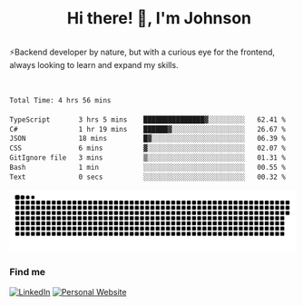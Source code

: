 <div id="user-content-toc">
  <ul align="center">
    <summary><h1 style="display: inline-block">Hi there! 👋, I'm Johnson</h1></summary>
  </ul>
</div>

⚡Backend developer by nature, but with a curious eye for the frontend, always looking to learn and expand my skills.

<br>


<!--START_SECTION:waka-->

```txt
Total Time: 4 hrs 56 mins

TypeScript       3 hrs 5 mins    ███████████████▓░░░░░░░░░   62.41 %
C#               1 hr 19 mins    ██████▓░░░░░░░░░░░░░░░░░░   26.67 %
JSON             18 mins         █▓░░░░░░░░░░░░░░░░░░░░░░░   06.39 %
CSS              6 mins          ▓░░░░░░░░░░░░░░░░░░░░░░░░   02.07 %
GitIgnore file   3 mins          ▒░░░░░░░░░░░░░░░░░░░░░░░░   01.31 %
Bash             1 min           ░░░░░░░░░░░░░░░░░░░░░░░░░   00.55 %
Text             0 secs          ░░░░░░░░░░░░░░░░░░░░░░░░░   00.32 %
```

<!--END_SECTION:waka-->

<picture>
  <source  srcset="https://github.com/joshwambere/joshwambere/blob/output/github-contribution-grid-snake-dark.svg?palette=github-dark">
  <source  srcset="https://github.com/joshwambere/joshwambere/blob/output/github-contribution-grid-snake.svg">
  <img alt="github contribution grid snake animation" src="https://github.com/joshwambere/joshwambere/blob/output/github-contribution-grid-snake.svg">
</picture>

### Find me
<a href="https://www.linkedin.com/in/dusabe-johnson" target="_blank"><img src="https://img.shields.io/badge/LinkedIn-%230077B5.svg?&style=flat&logo=linkedin&logoColor=white" alt="LinkedIn"></a>
‎‎ [![Personal Website](https://img.shields.io/badge/visit-Johnsonis.me-blue)](https://johnsonis.me/)
